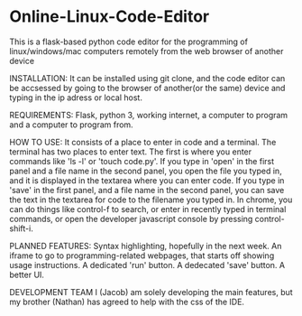 # Online-Linux-Code-Editor
This is a flask-based python code editor for the programming of linux/windows/mac computers remotely from the web browser of another device

INSTALLATION:
It can be installed using git clone, and the code editor can be accsessed by going to the browser of another(or the same) device and typing in the ip adress or local host.

REQUIREMENTS: Flask, python 3, working internet, a computer to program and a computer to program from.

HOW TO USE:
It consists of a place to enter in code and a terminal. The terminal has two places to enter text. The first is where you enter commands like 'ls -l' or 'touch code.py'. 
If you type in 'open' in the first panel and a file name in the second panel, you open the file you typed in, and it is displayed in the textarea where you can enter code. 
If you type in 'save' in the first panel, and a file name in the second panel, you can save the text in the textarea for code to the filename you typed in. 
In chrome, you can do things like control-f to search, or enter in recently typed in terminal commands, or open the developer javascript console by pressing control-shift-i.

PLANNED FEATURES:
Syntax highlighting, hopefully in the next week.
An iframe to go to programming-related webpages, that starts off showing usage instructions.
A dedicated 'run' button.
A dedecated 'save' button.
A better UI.

DEVELOPMENT TEAM
I (Jacob) am solely developing the main features, but my brother (Nathan) has agreed to help with the css of the IDE.
